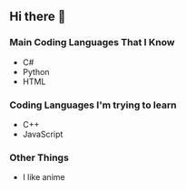 ## Hi there 👋

### Main Coding Languages That I Know
- C#
- Python
- HTML

### Coding Languages I'm trying to learn
- C++
- JavaScript

### Other Things
- I like anime
